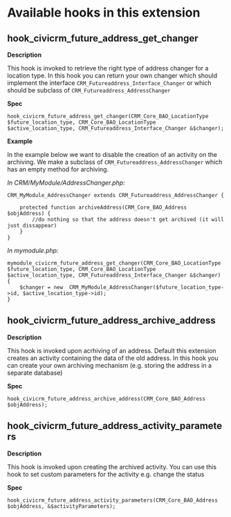 # Available hooks in this extension

## hook_civicrm_future_address_get_changer

**Description**

This hook is invoked to retrieve the right type of address changer for a location type.
In this hook you can return your own changer which should implement the interface `CRM_Futureaddress_Interface_Changer` or which should be subclass of `CRM_Futureaddress_AddressChanger`

**Spec**

    hook_civicrm_future_address_get_changer(CRM_Core_BAO_LocationType $future_location_type, CRM_Core_BAO_LocationType $active_location_type, CRM_Futureaddress_Interface_Changer &$changer);

**Example**

In the example below we want to disable the creation of an activity on the archiving. We make a subclass of `CRM_Futureaddress_AddressChanger` which has an empty method for archiving.

*In CRM/MyModule/AddressChanger.php:*

    CRM_MyModule_AddressChanger extends CRM_Futureaddress_AddressChanger {

        protected function archiveAddress(CRM_Core_BAO_Address $objAddress) {
            //do nothing so that the address doesn't get archived (it will just dissappear)
        }
    }

*In mymodule.php:*

    mymodule_civicrm_future_address_get_changer(CRM_Core_BAO_LocationType $future_location_type, CRM_Core_BAO_LocationType $active_location_type, CRM_Futureaddress_Interface_Changer &$changer) {
        $changer = new  CRM_MyModule_AddressChanger($future_location_type->id, $active_location_type->id);
    }

## hook_civicrm_future_address_archive_address

**Description**

This hook is invoked upon acrhiving of an address. Default this extension creates an activity containing the data of the old address.
In this hook you can create your own archiving mechanism (e.g. storing the address in a separate database)

**Spec**

    hook_civicrm_future_address_archive_address(CRM_Core_BAO_Address $objAddress);

## hook_civicrm_future_address_activity_parameters

**Description**

This hook is invoked upon creating the archived activity. You can use this hook to set custom parameters for the activity e.g. change the status

**Spec**

    hook_civicrm_future_address_activity_parameters(CRM_Core_BAO_Address $objAddress, &$activityParameters);

